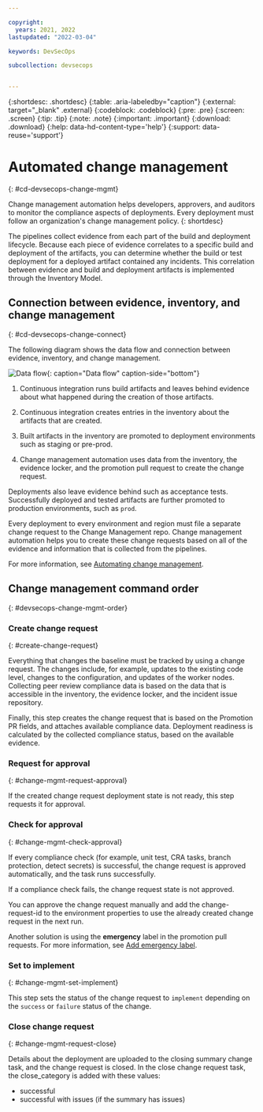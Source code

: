 ```yaml
---

copyright:
  years: 2021, 2022
lastupdated: "2022-03-04"

keywords: DevSecOps

subcollection: devsecops


---
```


{:shortdesc: .shortdesc}
{:table: .aria-labeledby="caption"}
{:external: target="_blank" .external}
{:codeblock: .codeblock}
{:pre: .pre}
{:screen: .screen}
{:tip: .tip}
{:note: .note}
{:important: .important}
{:download: .download}
{:help: data-hd-content-type='help'}
{:support: data-reuse='support'}

# Automated change management
{: #cd-devsecops-change-mgmt}

Change management automation helps developers, approvers, and auditors to monitor the compliance aspects of deployments. Every deployment must follow an organization's change management policy.
{: shortdesc}

The pipelines collect evidence from each part of the build and deployment lifecycle. Because each piece of evidence correlates to a specific build and deployment of the artifacts, you can determine whether the build or test deployment for a deployed artifact contained any incidents. This correlation between evidence and build and deployment artifacts is implemented through the Inventory Model.

## Connection between evidence, inventory, and change management
{: #cd-devsecops-change-connect}

The following diagram shows the data flow and connection between evidence, inventory, and change management.

 ![Data flow](images/data-flow.svg){: caption="Data flow" caption-side="bottom"}
 
 1. Continuous integration runs build artifacts and leaves behind evidence about what happened during the creation of those artifacts.

 2. Continuous integration creates entries in the inventory about the artifacts that are created.
 
 3. Built artifacts in the inventory are promoted to deployment environments such as staging or pre-prod.
 
 4. Change management automation uses data from the inventory, the evidence locker, and the promotion pull request to create the change request.

Deployments also leave evidence behind such as acceptance tests. Successfully deployed and tested artifacts are further promoted to production environments, such as `prod`.

Every deployment to every environment and region must file a separate change request to the Change Management repo. Change management automation helps you to create these change requests based on all of the evidence and information that is collected from the pipelines.

For more information, see [Automating change management](/docs/devsecops?topic=devsecops-cd-devsecops-automate-changemgmt).

## Change management command order
{: #devsecops-change-mgmt-order}

### Create change request
{: #create-change-request}

Everything that changes the baseline must be tracked by using a change request. The changes include, for example, updates to the existing code level, changes to the configuration, and updates of the worker nodes. Collecting peer review compliance data is based on the data that is accessible in the inventory, the evidence locker, and the incident issue repository.

Finally, this step creates the change request that is based on the Promotion PR fields, and attaches available compliance data. Deployment readiness is calculated by the collected compliance status, based on the available evidence.

### Request for approval
{: #change-mgmt-request-approval}

If the created change request deployment state is not ready, this step requests it for approval.

### Check for approval
{: #change-mgmt-check-approval}

If every compliance check (for example, unit test, CRA tasks, branch protection, detect secrets) is successful, the change request is approved automatically, and the task runs successfully.

If a compliance check fails, the change request state is not approved.

You can approve the change request manually and add the change-request-id to the environment properties to use the already created change request in the next run.

Another solution is using the **emergency** label in the promotion pull requests. For more information, see [Add emergency label](docs/devsecops?topic=devsecops-cd-devsecops-approve-cr).

### Set to implement
{: #change-mgmt-set-implement}

This step sets the status of the change request to `implement` depending on the `success` or `failure` status of the change.

### Close change request
{: #change-mgmt-request-close}

Details about the deployment are uploaded to the closing summary change task, and the change request is closed. In the close change request task, the close_category is added with these values:

* successful
* successful with issues (if the summary has issues)
